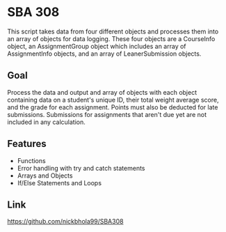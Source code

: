 # SBA 308
This script takes data from four different objects and processes them into an array of objects for data logging. These four objects are a CourseInfo object, an AssignmentGroup object which includes an array of AssignmentInfo objects, and an array of LeanerSubmission objects.
## Goal
Process the data and output and array of objects with each object containing data on a student's unique ID, their total weight average score, and the grade for each assignment. Points must also be deducted for late submissions. Submissions for assignments that aren't due yet are not included in any calculation.
## Features
* Functions
* Error handling with try and catch statements
* Arrays and Objects
* If/Else Statements and Loops
## Link
https://github.com/nickbhola99/SBA308